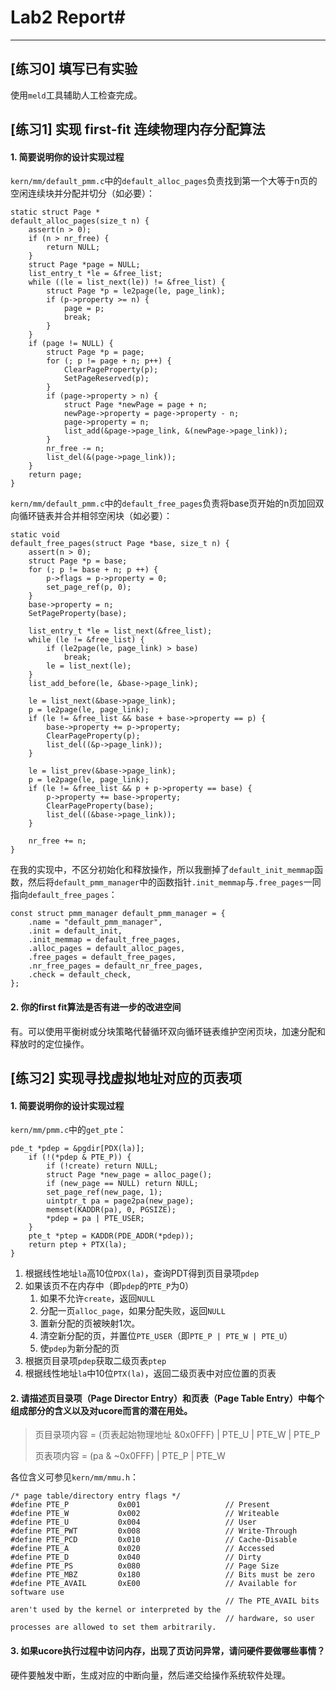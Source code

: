 # Lab2 Report#
---
## [练习0] 填写已有实验 ##

使用`meld`工具辅助人工检查完成。

## [练习1] 实现 first-fit 连续物理内存分配算法 ##

#### 1. 简要说明你的设计实现过程 ####

`kern/mm/default_pmm.c`中的`default_alloc_pages`负责找到第一个大等于n页的空闲连续块并分配并切分（如必要）：

	static struct Page *
	default_alloc_pages(size_t n) {
	    assert(n > 0);
	    if (n > nr_free) {
	        return NULL;
	    }
	    struct Page *page = NULL;
	    list_entry_t *le = &free_list;
	    while ((le = list_next(le)) != &free_list) {
	        struct Page *p = le2page(le, page_link);
	        if (p->property >= n) {
	            page = p;
	            break;
	        }
	    }
	    if (page != NULL) {
	        struct Page *p = page;
	        for (; p != page + n; p++) {
	            ClearPageProperty(p);
	            SetPageReserved(p);
	        }
	        if (page->property > n) {
	            struct Page *newPage = page + n;
	            newPage->property = page->property - n;
	            page->property = n;
	            list_add(&page->page_link, &(newPage->page_link));
	        }
	        nr_free -= n;
	        list_del(&(page->page_link));
	    }
	    return page;
	}


`kern/mm/default_pmm.c`中的`default_free_pages`负责将base页开始的n页加回双向循环链表并合并相邻空闲块（如必要）：

	static void
	default_free_pages(struct Page *base, size_t n) {
	    assert(n > 0);
	    struct Page *p = base;
	    for (; p != base + n; p ++) {
	        p->flags = p->property = 0;
	        set_page_ref(p, 0);
	    }
	    base->property = n;
	    SetPageProperty(base);
	
	    list_entry_t *le = list_next(&free_list);
	    while (le != &free_list) {
	        if (le2page(le, page_link) > base)
	            break;
	        le = list_next(le);
	    }
	    list_add_before(le, &base->page_link);
	
	    le = list_next(&base->page_link);
	    p = le2page(le, page_link);
	    if (le != &free_list && base + base->property == p) {
	        base->property += p->property;
	        ClearPageProperty(p);
	        list_del((&p->page_link));
	    }
	
	    le = list_prev(&base->page_link);
	    p = le2page(le, page_link);
	    if (le != &free_list && p + p->property == base) {
	        p->property += base->property;
	        ClearPageProperty(base);
	        list_del((&base->page_link));
	    }
	
	    nr_free += n;
	}

在我的实现中，不区分初始化和释放操作，所以我删掉了`default_init_memmap`函数，然后将`default_pmm_manager`中的函数指针`.init_memmap`与`.free_pages`一同指向`default_free_pages`：

	const struct pmm_manager default_pmm_manager = {
	    .name = "default_pmm_manager",
	    .init = default_init,
	    .init_memmap = default_free_pages,
	    .alloc_pages = default_alloc_pages,
	    .free_pages = default_free_pages,
	    .nr_free_pages = default_nr_free_pages,
	    .check = default_check,
	};


#### 2. 你的first fit算法是否有进一步的改进空间 ####

有。可以使用平衡树或分块策略代替循环双向循环链表维护空闲页块，加速分配和释放时的定位操作。

## [练习2] 实现寻找虚拟地址对应的页表项 ##

#### 1. 简要说明你的设计实现过程 ####

`kern/mm/pmm.c`中的`get_pte`：

	pde_t *pdep = &pgdir[PDX(la)];
	    if (!(*pdep & PTE_P)) {
	        if (!create) return NULL;
	        struct Page *new_page = alloc_page();
	        if (new_page == NULL) return NULL;
	        set_page_ref(new_page, 1);
	        uintptr_t pa = page2pa(new_page);
	        memset(KADDR(pa), 0, PGSIZE);
	        *pdep = pa | PTE_USER;
	    }
	    pte_t *ptep = KADDR(PDE_ADDR(*pdep));
	    return ptep + PTX(la);
	}

1. 根据线性地址`la`高10位`PDX(la)`，查询PDT得到页目录项`pdep`
2. 如果该页不在内存中（即`pdep`的`PTE_P`为0）	
	1. 如果不允许`create`，返回`NULL`
	2. 分配一页`alloc_page`，如果分配失败，返回`NULL`
	3. 置新分配的页被映射1次。
	4. 清空新分配的页，并置位`PTE_USER`（即`PTE_P | PTE_W | PTE_U`）
	5. 使`pdep`为新分配的页
3. 根据页目录项`pdep`获取二级页表`ptep`
4. 根据线性地址`la`中10位`PTX(la)`，返回二级页表中对应位置的页表

#### 2. 请描述页目录项（Page Director Entry）和页表（Page Table Entry）中每个组成部分的含义以及对ucore而言的潜在用处。 ####

>页目录项内容 = (页表起始物理地址 &0x0FFF) | PTE_U | PTE_W | PTE_P
>
>页表项内容 = (pa & ~0x0FFF) | PTE_P | PTE_W

各位含义可参见`kern/mm/mmu.h`：

	/* page table/directory entry flags */
	#define PTE_P           0x001                   // Present
	#define PTE_W           0x002                   // Writeable
	#define PTE_U           0x004                   // User
	#define PTE_PWT         0x008                   // Write-Through
	#define PTE_PCD         0x010                   // Cache-Disable
	#define PTE_A           0x020                   // Accessed
	#define PTE_D           0x040                   // Dirty
	#define PTE_PS          0x080                   // Page Size
	#define PTE_MBZ         0x180                   // Bits must be zero
	#define PTE_AVAIL       0xE00                   // Available for software use
	                                                // The PTE_AVAIL bits aren't used by the kernel or interpreted by the
	                                                // hardware, so user processes are allowed to set them arbitrarily.

#### 3. 如果ucore执行过程中访问内存，出现了页访问异常，请问硬件要做哪些事情？ ####

硬件要触发中断，生成对应的中断向量，然后递交给操作系统软件处理。